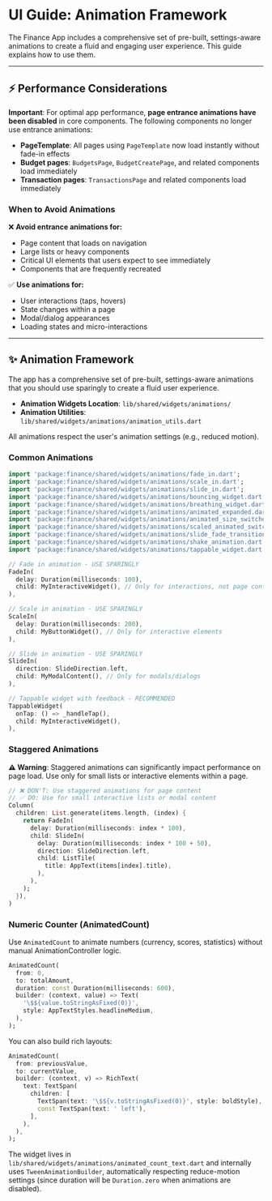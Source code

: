 # UI Guide: Animation Framework

The Finance App includes a comprehensive set of pre-built, settings-aware animations to create a fluid and engaging user experience. This guide explains how to use them.

---

## ⚡ Performance Considerations

**Important**: For optimal app performance, **page entrance animations have been disabled** in core components. The following components no longer use entrance animations:

- **PageTemplate**: All pages using `PageTemplate` now load instantly without fade-in effects
- **Budget pages**: `BudgetsPage`, `BudgetCreatePage`, and related components load immediately
- **Transaction pages**: `TransactionsPage` and related components load immediately

### When to Avoid Animations

❌ **Avoid entrance animations for:**
- Page content that loads on navigation
- Large lists or heavy components
- Critical UI elements that users expect to see immediately
- Components that are frequently recreated

✅ **Use animations for:**
- User interactions (taps, hovers)
- State changes within a page
- Modal/dialog appearances
- Loading states and micro-interactions

---

## ✨ Animation Framework

The app has a comprehensive set of pre-built, settings-aware animations that you should use sparingly to create a fluid user experience.

-   **Animation Widgets Location**: `lib/shared/widgets/animations/`
-   **Animation Utilities**: `lib/shared/widgets/animations/animation_utils.dart`

All animations respect the user's animation settings (e.g., reduced motion).

### Common Animations

```dart
import 'package:finance/shared/widgets/animations/fade_in.dart';
import 'package:finance/shared/widgets/animations/scale_in.dart';
import 'package:finance/shared/widgets/animations/slide_in.dart';
import 'package:finance/shared/widgets/animations/bouncing_widget.dart';
import 'package:finance/shared/widgets/animations/breathing_widget.dart';
import 'package:finance/shared/widgets/animations/animated_expanded.dart';
import 'package:finance/shared/widgets/animations/animated_size_switcher.dart';
import 'package:finance/shared/widgets/animations/scaled_animated_switcher.dart';
import 'package:finance/shared/widgets/animations/slide_fade_transition.dart';
import 'package:finance/shared/widgets/animations/shake_animation.dart';
import 'package:finance/shared/widgets/animations/tappable_widget.dart';

// Fade in animation - USE SPARINGLY
FadeIn(
  delay: Duration(milliseconds: 100),
  child: MyInteractiveWidget(), // Only for interactions, not page content
),

// Scale in animation - USE SPARINGLY  
ScaleIn(
  delay: Duration(milliseconds: 200),
  child: MyButtonWidget(), // Only for interactive elements
),

// Slide in animation - USE SPARINGLY
SlideIn(
  direction: SlideDirection.left,
  child: MyModalContent(), // Only for modals/dialogs
),

// Tappable widget with feedback - RECOMMENDED
TappableWidget(
  onTap: () => _handleTap(),
  child: MyInteractiveWidget(),
),
```

### Staggered Animations

**⚠️ Warning**: Staggered animations can significantly impact performance on page load. Use only for small lists or interactive elements within a page.

```dart
// ❌ DON'T: Use staggered animations for page content
// ✅ DO: Use for small interactive lists or modal content
Column(
  children: List.generate(items.length, (index) {
    return FadeIn(
      delay: Duration(milliseconds: index * 100),
      child: SlideIn(
        delay: Duration(milliseconds: index * 100 + 50),
        direction: SlideDirection.left,
        child: ListTile(
          title: AppText(items[index].title),
        ),
      ),
    );
  }),
)
```

### Numeric Counter (AnimatedCount)

Use `AnimatedCount` to animate numbers (currency, scores, statistics) without manual AnimationController logic.

```dart
AnimatedCount(
  from: 0,
  to: totalAmount,
  duration: const Duration(milliseconds: 600),
  builder: (context, value) => Text(
    '\$${value.toStringAsFixed(0)}',
    style: AppTextStyles.headlineMedium,
  ),
);
```

You can also build rich layouts:

```dart
AnimatedCount(
  from: previousValue,
  to: currentValue,
  builder: (context, v) => RichText(
    text: TextSpan(
      children: [
        TextSpan(text: '\$${v.toStringAsFixed(0)}', style: boldStyle),
        const TextSpan(text: ' left'),
      ],
    ),
  ),
);
```

The widget lives in `lib/shared/widgets/animations/animated_count_text.dart` and internally uses `TweenAnimationBuilder`, automatically respecting reduce-motion settings (since duration will be `Duration.zero` when animations are disabled). 